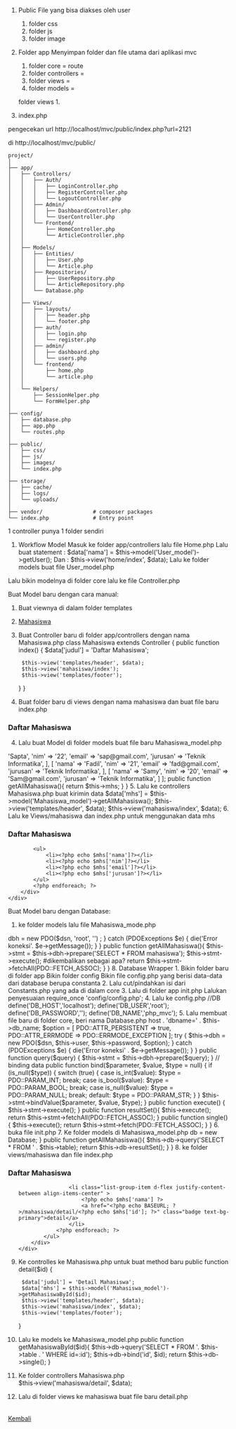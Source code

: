 1. Public
File yang bisa diakses oleh user
    1. folder css
    2. folder js
    3. folder image

2. Folder app
Menyimpan folder dan file utama dari aplikasi mvc
    1. folder core = route
    2. folder controllers = 
    3. folder views = 
    4. folder models =

    folder views
        1. 

3. index.php

pengecekan url
http://localhost/mvc/public/index.php?url=2121

di http://localhost/mvc/public/

```plaintext
project/
│
├── app/
│   ├── Controllers/
│   │   ├── Auth/
│   │   │   ├── LoginController.php
│   │   │   ├── RegisterController.php
│   │   │   └── LogoutController.php
│   │   ├── Admin/
│   │   │   ├── DashboardController.php
│   │   │   └── UserController.php
│   │   └── Frontend/
│   │       ├── HomeController.php
│   │       └── ArticleController.php
│   │
│   ├── Models/
│   │   ├── Entities/
│   │   │   ├── User.php
│   │   │   └── Article.php
│   │   ├── Repositories/
│   │   │   ├── UserRepository.php
│   │   │   └── ArticleRepository.php
│   │   └── Database.php
│   │
│   ├── Views/
│   │   ├── layouts/
│   │   │   ├── header.php
│   │   │   └── footer.php
│   │   ├── auth/
│   │   │   ├── login.php
│   │   │   └── register.php
│   │   ├── admin/
│   │   │   ├── dashboard.php
│   │   │   └── users.php
│   │   └── frontend/
│   │       ├── home.php
│   │       └── article.php
│   │
│   └── Helpers/
│       ├── SessionHelper.php
│       └── FormHelper.php
│
├── config/
│   ├── database.php
│   ├── app.php
│   └── routes.php
│
├── public/
│   ├── css/
│   ├── js/
│   ├── images/
│   └── index.php
│
├── storage/
│   ├── cache/
│   ├── logs/
│   └── uploads/
│
├── vendor/                # composer packages
└── index.php              # Entry point

```

1 controller punya 1 folder sendiri


1. Workflow Model
Masuk ke folder app/controllers lalu file Home.php
Lalu buat statement :
        $data['nama'] = $this->model('User_model')->getUser();
Dan :
        $this->view('home/index', $data);
Lalu ke folder models buat file User_model.php

Lalu bikin modelnya di folder core lalu ke file Controller.php 

Buat Model baru dengan cara manual:
1. Buat viewnya di dalam folder templates
        <li class="nav-item">
          <a class="nav-link" href="<?php echo BASEURL; ?>/mahasiswa">Mahasiswa</a>
        </li>

2. Buat Controller baru di folder app/controllers dengan nama Mahasiswa.php
class Mahasiswa extends Controller
{
    public function index() {
        $data['judul'] = 'Daftar Mahasiswa'; 

        $this->view('templates/header', $data);
        $this->view('mahasiswa/index');
        $this->view('templates/footer');
    }
}

3. Buat folder baru di views dengan nama mahasiswa dan buat file baru index.php
<div class="container">
    <div class="row">
        <div class="col-6">
            <h3>Daftar Mahasiswa</h3>
        </div>
    </div>
</div>

4. Lalu buat Model di folder models buat file baru Mahasiswa_model.php
<?php

class Mahasiswa_model
{
    private $mhs = [
        [
            'nama' => 'Sapta',
            'nim' => '22',
            'email' => 'sap@gmail.com',
            'jurusan' => 'Teknik Informatika',
        ], [
            'nama' => 'Fadil',
            'nim' => '21',
            'email' => 'fad@gmail.com',
            'jurusan' => 'Teknik Informatika',
        ], [
            'nama' => 'Samy',
            'nim' => '20',
            'email' => 'Sam@gmail.com',
            'jurusan' => 'Teknik Informatika',
        ]
    ];

    public function getAllMahasiswa(){
        return $this->mhs;
    }

}

5. Lalu ke controllers Mahasiswa.php buat kirimin data
        $data['mhs'] = $this->model('Mahasiswa_model')->getAllMahasiswa();
        $this->view('templates/header', $data);
        $this->view('mahasiswa/index', $data);

6. Lalu ke Views/mahasiswa dan index.php untuk menggunakan data mhs
<div class="container">
    <div class="row">
        <div class="col-6">
            <h3>Daftar Mahasiswa</h3>
            <?php foreach ($data['mhs'] as $mhs) : ?>
            <ul>
                <li><?php echo $mhs['nama']?></li>
                <li><?php echo $mhs['nim']?></li>
                <li><?php echo $mhs['email']?></li>
                <li><?php echo $mhs['jurusan']?></li>
            </ul>
            <?php endforeach; ?>
        </div>
    </div>
</div>

Buat Model baru dengan Database:

1. ke folder models lalu file Mahasiswa_mode.php
<?php

class Mahasiswa_model
{
    private $dbh;
    private $stmt;

    public function __construct(){
        #data source name = diisi dengan koneksi ke PDO
        $dsn = 'mysql:host=localhost;dbname=php_mvc';

        try {
            $this->dbh = new PDO($dsn, 'root', '') ;
        } catch (PDOExceptions $e) {
            die('Error koneksi'. $e->getMessage());
        }
    }

    public function getAllMahasiswa(){
        $this->stmt = $this->dbh->prepare('SELECT * FROM mahasiswa');
        $this->stmt->execute();
        #dikembalikan sebagai apa?
        return $this->stmt->fetchAll(PDO::FETCH_ASSOC);
    }

}

8. Database Wrapper
1. Bikin folder baru di folder app
    Bikin folder config 
        Bikin file config.php yang berisi data-data dari database berupa constanta
2. Lalu cut/pindahkan isi dari Constants.php yang ada di dalam core
    3. Lalu di folder app init.php 
        Lalukan penyesuaian
        require_once 'config/config.php';
 4. Lalu ke config.php
    //DB
define('DB_HOST','localhost');
define('DB_USER','root');
define('DB_PASSWORD','');
define('DB_NAME','php_mvc');

5. Lalu membuat file baru di folder core, beri nama Database.php
<?php

class Database
{
    private $host = 'DB_HOST';
    private $user = 'DB_USER';
    private $password = 'DB_PASSWORD';
    private $db_name = 'DB_NAME';
    private $dbh;
    private $stmt;

    public function __construct()
    {
        // data source name = diisi dengan koneksi ke PDO
        $dsn = 'mysql:host=' . $this->host . 'dbname=' . $this->db_name;

        $option = [
            PDO::ATTR_PERSISTENT => true,
            PDO::ATTR_ERRMODE => PDO::ERRMODE_EXCEPTION
        ];

        try {
            $this->dbh = new PDO($dsn, $this->user, $this->password, $option);
        } catch (PDOExceptions $e) {
            die('Error koneksi' . $e->getMessage());
        }
    }

    public function query($query)
    {
        $this->stmt = $this->dbh->prepare($query);
    }

    // binding data
    public function bind($parameter, $value, $type = null)
    {
        if (is_null($type)) {
            switch (true) {
                case is_int($value):
                    $type = PDO::PARAM_INT;
                    break;
                case is_bool($value):
                    $type = PDO::PARAM_BOOL;
                    break;
                case is_null($value):
                    $type = PDO::PARAM_NULL;
                    break;
                default:
                    $type = PDO::PARAM_STR;
            }
        }

        $this->stmt->bindValue($parameter, $value, $type);
    }

    public function execute()
    {
        $this->stmt->execute();
    }

    public function resultSet(){
        $this->execute();
        return $this->stmt->fetchAll(PDO::FETCH_ASSOC);
    }

    public function single(){
        $this->execute();
        return $this->stmt->fetch(PDO::FETCH_ASSOC);
    }
}

6. buka file init.php

7. Ke folder models di Mahasiswa_model.php
<?php

class Mahasiswa_model
{
    private $table = 'mahasiswa';
    private $db;

    public function __construct(){
        $this->db = new Database;
    }

    public function getAllMahasiswa(){
        $this->db->query('SELECT * FROM ' . $this->table);
        return $this->db->resultSet();
    }

}

8. ke folder views/mahasiswa dan file index.php
<div class="container">
    <div class="row">
        <div class="col-6">
            <h3 class="mt-5">Daftar Mahasiswa</h3>
            <ul class="list-group">
                <?php foreach ($data['mhs'] as $mhs): ?>
                    <li class="list-group-item d-flex justify-content-between align-items-center" >
                        <?php echo $mhs['nama'] ?>
                        <a href="<?php echo BASEURL; ?>/mahasiswa/detail/<?php echo $mhs['id']; ?>" class="badge text-bg-primary">detail</a>
                    </li>
                <?php endforeach; ?>
            </ul>
        </div>
    </div>
</div>

9. Ke controlles ke Mahasiswa.php untuk buat method baru
    public function detail($id)
    {

        $data['judul'] = 'Detail Mahasiswa';
        $data['mhs'] = $this->model('Mahasiswa_model')->getMahasiswaById($id);
        $this->view('templates/header', $data);
        $this->view('mahasiswa/index', $data);
        $this->view('templates/footer');
    }

10. Lalu ke models ke Mahasiswa_model.php
    public function getMahasiswaById($id){
        $this->db->query('SELECT * FROM '. $this->table . ' WHERE id=:id');
        $this->db->bind('id', $id);
        return $this->db->single();
    }

11. Ke folder controllers Mahasiswa.php   
     $this->view('mahasiswa/detail', $data);

12. Lalu di folder views ke mahasiswa buat file baru detail.php
<div class="container mt-5">
    <div class="card" style="width: 18rem;">
        <div class="card-body">
            <h5 class="card-title"><?php echo $data['mhs']['nama'] ?></h5>
                <h6 class="card-subtitle mb-2 text-body-secondary"><?php echo $data['mhs']['nim'] ?></h6>
                    <p class="card-text"><?php echo $data['mhs']['email'] ?></p>
                    <p class="card-text"><?php echo $data['mhs']['jurusan'] ?></p>
    <a href="<?php echo BASEURL; ?>/mahasiswa" class="card-link">Kembali</a>
  </div>
</div>

</div>
    
 

